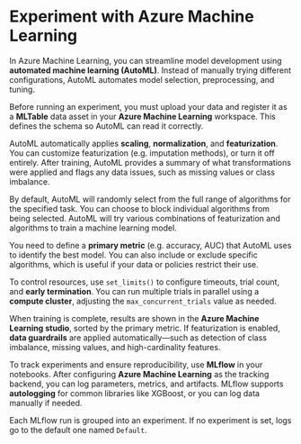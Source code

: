 # Experiment with Azure Machine Learning

In Azure Machine Learning, you can streamline model development using **automated machine learning (AutoML)**. Instead of manually trying different configurations, AutoML automates model selection, preprocessing, and tuning.

Before running an experiment, you must upload your data and register it as a **MLTable** data asset in your **Azure Machine Learning** workspace. This defines the schema so AutoML can read it correctly.

AutoML automatically applies **scaling**, **normalization**, and **featurization**. You can customize featurization (e.g. imputation methods), or turn it off entirely. After training, AutoML provides a summary of what transformations were applied and flags any data issues, such as missing values or class imbalance.

By default, AutoML will randomly select from the full range of algorithms for the specified task. You can choose to block individual algorithms from being selected. AutoML will try various combinations of featurization and algorithms to train a machine learning model.

You need to define a **primary metric** (e.g. accuracy, AUC) that AutoML uses to identify the best model. You can also include or exclude specific algorithms, which is useful if your data or policies restrict their use.

To control resources, use `set_limits()` to configure timeouts, trial count, and **early termination**. You can run multiple trials in parallel using a **compute cluster**, adjusting the `max_concurrent_trials` value as needed.

When training is complete, results are shown in the **Azure Machine Learning studio**, sorted by the primary metric. If featurization is enabled, **data guardrails** are applied automatically—such as detection of class imbalance, missing values, and high-cardinality features.

To track experiments and ensure reproducibility, use **MLflow** in your notebooks. After configuring **Azure Machine Learning** as the tracking backend, you can log parameters, metrics, and artifacts. MLflow supports **autologging** for common libraries like XGBoost, or you can log data manually if needed.

Each MLflow run is grouped into an experiment. If no experiment is set, logs go to the default one named `Default`.




